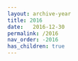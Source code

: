 ```yaml
---
layout: archive-year
title: 2016
date:   2016-12-30
permalink: /2016
nav_order: -2016
has_children: true
---
```

